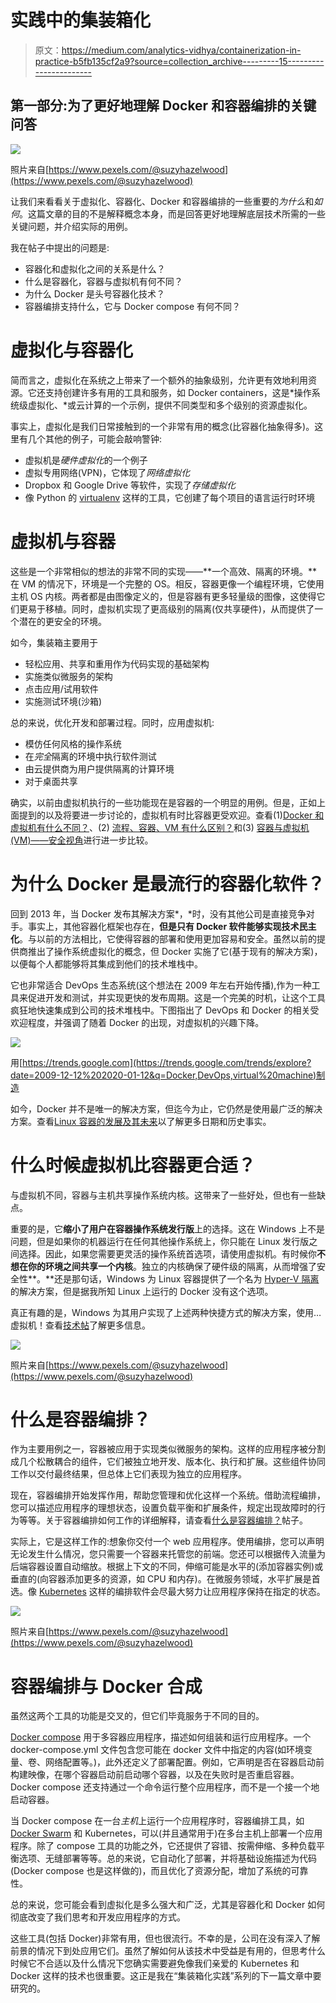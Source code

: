 # 实践中的集装箱化

> 原文：<https://medium.com/analytics-vidhya/containerization-in-practice-b5fb135cf2a9?source=collection_archive---------15----------------------->

## 第一部分:为了更好地理解 Docker 和容器编排的关键问答

![](img/a71d3797b7b0675325342cf34cc6f378.png)

照片来自[https://www.pexels.com/@suzyhazelwood](https://www.pexels.com/@suzyhazelwood)

让我们来看看关于虚拟化、容器化、Docker 和容器编排的一些重要的*为什么*和*如何*。这篇文章的目的不是解释概念本身，而是回答更好地理解底层技术所需的一些关键问题，并介绍实际的用例。

我在帖子中提出的问题是:

*   容器化和虚拟化之间的关系是什么？
*   什么是容器化，容器与虚拟机有何不同？
*   为什么 Docker 是头号容器化技术？
*   容器编排支持什么，它与 Docker compose 有何不同？

# 虚拟化与容器化

简而言之，虚拟化在系统之上带来了一个额外的抽象级别，允许更有效地利用资源。它还支持创建许多有用的工具和服务，如 Docker containers，这是*操作系统级虚拟化、*或云计算的一个示例，提供不同类型和多个级别的资源虚拟化。

事实上，虚拟化是我们日常接触到的一个非常有用的概念(比容器化抽象得多)。这里有几个其他的例子，可能会敲响警钟:

*   虚拟机是*硬件虚拟化*的一个例子
*   虚拟专用网络(VPN)，它体现了*网络虚拟化*
*   Dropbox 和 Google Drive 等软件，实现了*存储虚拟化*
*   像 Python 的 [virtualenv](https://virtualenv.pypa.io/en/stable/) 这样的工具，它创建了每个项目的语言运行时环境

# 虚拟机与容器

这些是一个非常相似的想法的非常不同的实现——**一个高效、隔离的环境。**在 VM 的情况下，环境是一个完整的 OS。相反，容器更像一个编程环境，它使用主机 OS 内核。两者都是由图像定义的，但是容器有更多轻量级的图像，这使得它们更易于移植。同时，虚拟机实现了更高级别的隔离(仅共享硬件)，从而提供了一个潜在的更安全的环境。

如今，集装箱主要用于

*   轻松应用、共享和重用作为代码实现的基础架构
*   实施类似微服务的架构
*   点击应用/试用软件
*   实施测试环境(沙箱)

总的来说，优化开发和部署过程。同时，应用虚拟机:

*   模仿任何风格的操作系统
*   在*完全*隔离的环境中执行软件测试
*   由云提供商为用户提供隔离的计算环境
*   对于桌面共享

确实，以前由虚拟机执行的一些功能现在是容器的一个明显的用例。但是，正如上面提到的以及将要进一步讨论的，虚拟机有时比容器更受欢迎。查看(1)[Docker 和虚拟机有什么不同？](https://stackoverflow.com/questions/16047306/how-is-docker-different-from-a-virtual-machine)、(2) [流程、容器、VM 有什么区别？](/@jessgreb01/what-is-the-difference-between-a-process-a-container-and-a-vm-f36ba0f8a8f7)和(3) [容器与虚拟机(VM)——安全视角](https://neuvector.com/container-security/containers-vs-virtual-machines-vms/)进行进一步比较。

# 为什么 Docker 是最流行的容器化软件？

回到 2013 年，当 Docker 发布其解决方案*，*时，没有其他公司是直接竞争对手。事实上，其他容器化框架也存在，**但是只有 Docker 软件能够实现技术民主化**。与以前的方法相比，它使得容器的部署和使用更加容易和安全。虽然以前的提供商推出了操作系统虚拟化的概念，但 Docker 实施了它(基于现有的解决方案)，以便每个人都能够将其集成到他们的技术堆栈中。

它也非常适合 DevOps 生态系统(这个想法在 2009 年左右开始传播),作为一种工具来促进开发和测试，并实现更快的发布周期。这是一个完美的时机，让这个工具疯狂地快速集成到公司的技术堆栈中。下图指出了 DevOps 和 Docker 的相关受欢迎程度，并强调了随着 Docker 的出现，对虚拟机的兴趣下降。

![](img/e40ea92a65b716bbb23c68bc506d878f.png)

用[https://trends.google.com](https://trends.google.com/trends/explore?date=2009-12-12%202020-01-12&q=Docker,DevOps,virtual%20machine)制造

如今，Docker 并不是唯一的解决方案，但迄今为止，它仍然是使用最广泛的解决方案。查看[Linux 容器的发展及其未来](https://dzone.com/articles/evolution-of-linux-containers-future)以了解更多日期和历史事实。

# 什么时候虚拟机比容器更合适？

与虚拟机不同，容器与主机共享操作系统内核。这带来了一些好处，但也有一些缺点。

重要的是，它**缩小了用户在容器操作系统发行版**上的选择。这在 Windows 上不是问题，但是如果你的机器运行在任何其他操作系统上，你只能在 Linux 发行版之间选择。因此，如果您需要更灵活的操作系统首选项，请使用虚拟机。有时候你**不想在你的环境之间共享一个内核**。独立的内核确保了硬件级的隔离，从而增强了安全性**。**还是那句话，Windows 为 Linux 容器提供了一个名为 [Hyper-V 隔离](https://docs.microsoft.com/en-us/virtualization/windowscontainers/manage-containers/hyperv-container)的解决方案，但是据我所知 Linux 上运行的 Docker 没有这个选项。

真正有趣的是，Windows 为其用户实现了上述两种快捷方式的解决方案，使用…虚拟机！查看[技术帖](https://docs.microsoft.com/en-us/virtualization/windowscontainers/deploy-containers/linux-containers)了解更多信息。

![](img/d046e6dac764dbca2760403f0f95c0b1.png)

照片来自[https://www.pexels.com/@suzyhazelwood](https://www.pexels.com/@suzyhazelwood)

# 什么是容器编排？

作为主要用例之一，容器被应用于实现类似微服务的架构。这样的应用程序被分割成几个松散耦合的组件，它们被独立地开发、版本化、执行和扩展。这些组件协同工作以交付最终结果，但总体上它们表现为独立的应用程序。

现在，容器编排开始发挥作用，帮助您管理和优化这样一个系统。借助流程编排，您可以描述应用程序的理想状态，设置负载平衡和扩展条件，规定出现故障时的行为等等。关于容器编排如何工作的详细解释，请查看[什么是容器编排？](https://www.redhat.com/en/topics/containers/what-is-container-orchestration)帖子。

实际上，它是这样工作的:想象你交付一个 web 应用程序。使用编排，您可以声明无论发生什么情况，您只需要一个容器来托管您的前端。您还可以根据传入流量为后端容器设置自动缩放。根据上下文的不同，伸缩可能是水平的(添加容器实例)或垂直的(向容器添加更多的资源，如 CPU 和内存)。在微服务领域，水平扩展是首选。像 [Kubernetes](https://kubernetes.io/) 这样的编排软件会尽最大努力让应用程序保持在指定的状态。

![](img/774d70803be582790596d28530f916b6.png)

照片来自[https://www.pexels.com/@suzyhazelwood](https://www.pexels.com/@suzyhazelwood)

# 容器编排与 Docker 合成

虽然这两个工具的功能是交叉的，但它们毕竟服务于不同的目的。

[Docker compose](https://docs.docker.com/compose/) 用于多容器应用程序，描述如何组装和运行应用程序。一个 docker-compose.yml 文件包含您可能在 docker 文件中指定的内容(如环境变量、卷、网络配置等。)，此外还定义了部署配置。例如，它声明是否在容器启动前构建映像，在哪个容器启动前启动哪个容器，以及在失败时是否重启容器。Docker compose 还支持通过一个命令运行整个应用程序，而不是一个接一个地启动容器。

当 Docker compose 在一台*主机*上运行一个应用程序时，容器编排工具，如 [Docker Swarm](https://docs.docker.com/engine/swarm/) 和 Kubernetes，可以(并且通常用于)在多台主机上部署一个应用程序。除了 compose 工具的功能之外，它还提供了容错、按需伸缩、多种负载平衡选项、无缝部署等等。总的来说，它自动化了部署，并将基础设施描述为代码(Docker compose 也是这样做的)，而且优化了资源分配，增加了系统的可靠性。

总的来说，您可能会看到虚拟化是多么强大和广泛，尤其是容器化和 Docker 如何彻底改变了我们思考和开发应用程序的方式。

这些工具(包括 Docker)非常有用，但也很流行。不幸的是，公司在没有深入了解前景的情况下到处应用它们。虽然了解如何从该技术中受益是有用的，但思考什么时候它不合适以及什么情况下您确实需要避免像我们亲爱的 Kubernetes 和 Docker 这样的技术也很重要。这正是我在“集装箱化实践”系列的下一篇文章中要研究的。